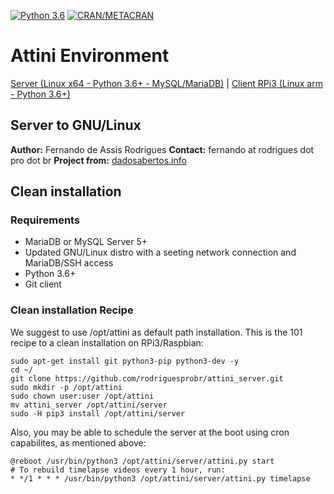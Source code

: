 [![Python 3.6](https://img.shields.io/badge/python-3.6-blue.svg)](https://www.python.org/downloads/release/python-360/) 
[![CRAN/METACRAN](https://img.shields.io/cran/l/devtools.svg)](http://www.gnu.org/licenses/gpl-3.0.html)

# Attini Environment

[Server (Linux x64 - Python 3.6+ - MySQL/MariaDB)](https://github.com/rodriguesprobr/attini_server "Attini Server x64") | [Client RPi3 (Linux arm - Python 3.6+)](https://github.com/rodriguesprobr/attini_client_rpi3 "Attini Client - RPi 3")

## Server to GNU/Linux

**Author:** Fernando de Assis Rodrigues 
**Contact:** fernando at rodrigues dot pro dot br
**Project from:** [dadosabertos.info](http://dadosabertos.info/projects/attini)

## Clean installation

### Requirements
+ MariaDB or MySQL Server 5+
+ Updated GNU/Linux distro with a seeting network connection and MariaDB/SSH access
+ Python 3.6+
+ Git client

### Clean installation Recipe

We suggest to use /opt/attini as default path installation.
This is the 101 recipe to a clean installation on RPi3/Raspbian:
```
sudo apt-get install git python3-pip python3-dev -y
cd ~/
git clone https://github.com/rodriguesprobr/attini_server.git
sudo mkdir -p /opt/attini
sudo chown user:user /opt/attini 
mv attini_server /opt/attini/server
sudo -H pip3 install /opt/attini/server
```
Also, you may be able to schedule the server at the boot using cron capabilites, as mentioned above:
```
@reboot /usr/bin/python3 /opt/attini/server/attini.py start
# To rebuild timelapse videos every 1 hour, run: 
* */1 * * * /usr/bin/python3 /opt/attini/server/attini.py timelapse
```
